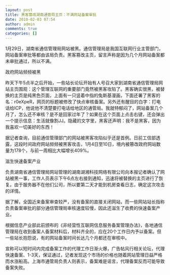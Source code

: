 ```yaml
---
layout: post
title: 黑客篡改湖南通管局主页：不满网站备案审批
date: 2010-02-03 07:54
author: admin
comments: true
categories: []
---
```

1月29日，湖南省通信管理局网站被黑。通信管理局是我国互联网行业主管部门，网站备案审批等都由该局负责。黑客篡改主页，留言声称是因为几个月网站备案都未审批通过，所以不满。

政府网站频频被黑

昨天下午5点半之后开始，一些站长论坛开始有人号召大家到湖南省通信管理局网站主页围观：这个管理互联网的重要部门竟然被黑客攻陷了。黑客确实很黑，被替换的主页是纯黑色页面，上面有一只竖着中指的兔斯基漫画，下面还署了黑客的名：r0eXpeR，网页的标题被修改了快点审核备案。另外还有醒目的白字：打电话给ICP，他说他不清楚要打电话给地区的通管局。我就特郁闷了，网站备案几个月了，怎么还不审核？是不是回家过年了？如果在这个页面上点击右键，还会弹出一个提示信息：生活就像割JJ。隐藏的文字里，黑客还声明：我不是黑客，因为我喜欢一切美好的东西！

据记者查询，目前通信管理部门的网站被黑客攻陷似乎还是首例。日前工信部透露，这段时间政府网站频频被黑客攻击，1月4日至10日，境内被篡改政府网站数量为178个，与前一周相比大幅增长409%。

滋生快速备案产业

负责湖南省通信管理局网站管理的湖南湖湘科技网络有限公司向本报记者确认了网站被黑一事，工作人员表示下午6点左右接到通知，迅速将被替换的主页进行了恢复。由于服务器不在他们公司，所以要第二天才能到机房查看日志，确定这次攻击的详情。

据了解，全国近来备案审查较严，没有备案的直接关闭网站，而一些网站站长指称负责备案审批的部分通信管理局审核速度较慢，因此还滋生了收费的快速备案产业。

根据信息产业部此前颁布的《非经营性互联网信息服务备案管理办法》，各地通信管理局在收到备案人备案材料后，材料齐全的，应在20个工作日内予以备案。但一些站长抱怨说，有的网站备案时间长达几个月都还在审核中。

宣称可以短时间内完成备案工作的代理工作日渐火爆，广告帖风行相关论坛，代理快速备案、1-3天，保证通过，记者发现这个市场的价格也随着网站管理日益严格而水涨船高。上海市通管局负责人则表示，备案难是谣言，代理备案反而可能导致备案失败。

